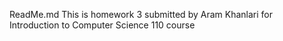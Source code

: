 ReadMe.md
This is homework 3 submitted by Aram Khanlari for Introduction to Computer Science 110 course